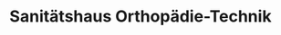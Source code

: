 ---
title: "Sanitätshaus Orthopädie-Technik"
url: /haar/sanitaetshaus-orthopaedie-technik/
shop: Sanitätshaus
---